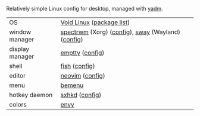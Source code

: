 Relatively simple Linux config for desktop, managed with [yadm](https://github.com/TheLocehiliosan/yadm).

|                 |                                                                                                      |
|-----------------|------------------------------------------------------------------------------------------------------|
| OS              | [Void Linux][void] ([package list][pkglist])                                                         |
| window manager  | [spectrwm][spectrwm] (Xorg) ([config][spectrwm.conf]), [sway][sway] (Wayland) ([config][swayconfig]) |
| display manager | [emptty][emptty] ([config][emptty.conf])                                                             |
| shell           | [fish][fish] ([config][config.fish])                                                                 |
| editor          | [neovim][neovim] ([config][init.vim])                                                                |
| menu            | [bemenu][bemenu]                                                                                     |
| hotkey daemon   | [sxhkd][sxhkd] ([config][sxhkdrc])                                                                   |
| colors          | [envy][envy]                                                                                         |

[void]: https://voidlinux.org
[pkglist]: /void-pkglist.txt
[spectrwm]: https://github.com/conformal/spectrwm
[spectrwm.conf]: /.config/spectrwm/spectrwm.conf
[sway]: https://github.com/swaywm/sway/
[swayconfig]: /.config/sway/config
[emptty]: https://github.com/tvrzna/emptty
[emptty.conf]: /.config/emptty
[fish]: https://fishshell.com
[config.fish]: /.config/fish/config.fish
[neovim]: https://neovim.io
[init.vim]: /.config/nvim/init.vim
[bemenu]: https://github.com/Cloudef/bemenu
[sxhkdrc]: /.config/sxhkd/sxhkdrc
[sxhkd]: https://github.com/baskerville/sxhkd
[envy]: https://github.com/kkga/vim-envy
